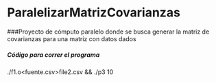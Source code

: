 # ParalelizarMatrizCovarianzas
###Proyecto de cómputo paralelo donde se busca generar la matriz de covarianzas para una matriz con datos dados

##### Código para correr el programa
./f1.o<fuente.csv>file2.csv && ./p3 10 

